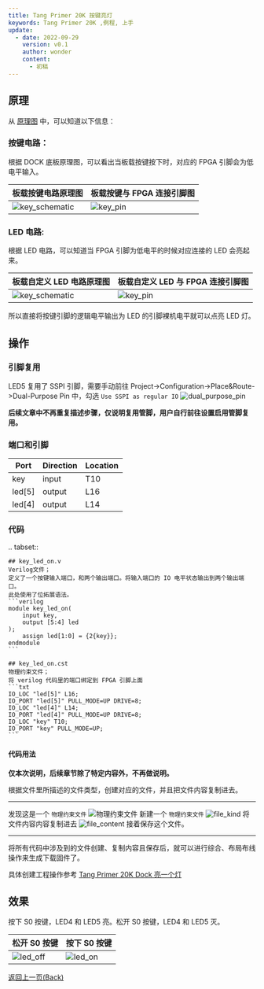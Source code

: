 ```yaml
---
title: Tang Primer 20K 按键亮灯
keywords: Tang Primer 20K ,例程, 上手
update:
  - date: 2022-09-29
    version: v0.1
    author: wonder
    content:
      - 初稿
---
```


## 原理

从 [原理图](https://dl.sipeed.com/shareURL/TANG/Primer_20K/02_Schematic) 中，可以知道以下信息：

### 按键电路：

根据 DOCK 底板原理图，可以看出当板载按键按下时，对应的 FPGA 引脚会为低电平输入。

| 板载按键电路原理图 | 板载按键与 FPGA 连接引脚图 |
|---|---|
| ![key_schematic](./assets/key_led_on/key_schematic.png)| ![key_pin](./assets/key_led_on/key_pin.png) |

### LED 电路:

根据 LED 电路，可以知道当 FPGA 引脚为低电平的时候对应连接的 LED 会亮起来。

| 板载自定义 LED 电路原理图 | 板载自定义 LED 与 FPGA 连接引脚图 |
|---|---|
| ![key_schematic](./assets/key_led_on/led_schematic.png)| ![key_pin](./assets/key_led_on/led_pin.png) |

所以直接将按键引脚的逻辑电平输出为 LED 的引脚裸机电平就可以点亮 LED 灯。

## 操作

### 引脚复用

LED5 复用了 SSPI 引脚，需要手动前往 Project->Configuration->Place&Route->Dual-Purpose Pin 中，勾选 `Use SSPI as regular IO`
![dual_purpose_pin](./assets/key_led_on/dual_purpose_pin.png)

**后续文章中不再重复描述步骤，仅说明复用管脚，用户自行前往设置启用管脚复用。**

### 端口和引脚

| Port | Direction | Location |
| --- | --- | --- |
| key | input | T10 |
| led[5] | output | L16 |
| led[4] | output | L14 |

### 代码

.. tabset::

    ## key_led_on.v
    Verilog文件；
    定义了一个按键输入端口，和两个输出端口。将输入端口的 IO 电平状态输出到两个输出端口。 
    此处使用了位拓展语法。   
    ```verilog
    module key_led_on(
        input key,
        output [5:4] led
    );
        assign led[1:0] = {2{key}};
    endmodule
    ```

    ## key_led_on.cst
    物理约束文件；
    将 verilog 代码里的端口绑定到 FPGA 引脚上面
    ```txt
    IO_LOC "led[5]" L16;
    IO_PORT "led[5]" PULL_MODE=UP DRIVE=8;
    IO_LOC "led[4]" L14;
    IO_PORT "led[4]" PULL_MODE=UP DRIVE=8;
    IO_LOC "key" T10;
    IO_PORT "key" PULL_MODE=UP;
    ```

#### 代码用法

**仅本次说明，后续章节除了特定内容外，不再做说明。**

根据文件里所描述的文件类型，创建对应的文件，并且把文件内容复制进去。

---

发现这是一个 `物理约束文件`
![物理约束文件](./assets/key_led_on/cst_file.png)
新建一个 `物理约束文件`
![file_kind](./assets/key_led_on/file_kind.png)
将文件内容内容复制进去
![file_content](./assets/key_led_on/file_content.png)
接着保存这个文件。

---

将所有代码中涉及到的文件创建、复制内容且保存后，就可以进行综合、布局布线操作来生成下载固件了。

具体创建工程操作参考 [Tang Primer 20K Dock 亮一个灯](./assign_led.md)

## 效果

按下 S0 按键，LED4 和 LED5 亮。松开 S0 按键，LED4 和 LED5 灭。

|松开 S0 按键|按下 S0 按键|
|---|---|
|<img src="./assets/key_led_on/led_off.png" alt="led_off">|<img src="./assets/key_led_on/led_on.png" alt="led_on">|

<p id="back">
    <a href="#" onClick="javascript :history.back(-1);">返回上一页(Back)</a>
</p>